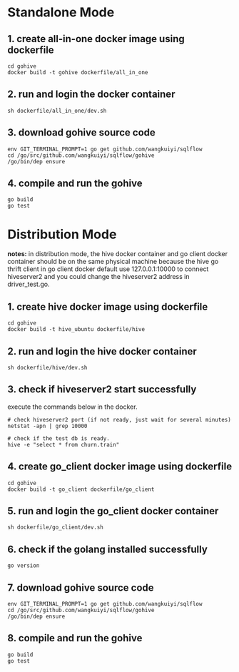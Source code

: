# Standalone Mode
## 1. create all-in-one docker image using dockerfile
```
cd gohive
docker build -t gohive dockerfile/all_in_one
```
## 2. run and login the docker container
```
sh dockerfile/all_in_one/dev.sh
```
## 3. download gohive source code
```
env GIT_TERMINAL_PROMPT=1 go get github.com/wangkuiyi/sqlflow
cd /go/src/github.com/wangkuiyi/sqlflow/gohive
/go/bin/dep ensure
```
## 4. compile and run the gohive
```
go build
go test
```
# Distribution Mode
**notes:** in distribution mode, the hive docker container and go client docker container should be on the same physical machine because the hive go thrift client in go client docker default use 127.0.0.1:10000 to connect hiveserver2 and you could change the hiveserver2 address in driver_test.go.
## 1. create hive docker image using dockerfile
```
cd gohive
docker build -t hive_ubuntu dockerfile/hive
```
## 2. run and login the hive docker container
```
sh dockerfile/hive/dev.sh
```
## 3. check if hiveserver2 start successfully
execute the commands below in the docker.

```
# check hiveserver2 port (if not ready, just wait for several minutes)
netstat -apn | grep 10000

# check if the test db is ready.
hive -e "select * from churn.train"
```

## 4. create go_client docker image using dockerfile
```
cd gohive
docker build -t go_client dockerfile/go_client
```
## 5. run and login the go_client docker container
```
sh dockerfile/go_client/dev.sh
```
## 6. check if the golang installed successfully
```
go version
```
## 7. download gohive source code
```
env GIT_TERMINAL_PROMPT=1 go get github.com/wangkuiyi/sqlflow
cd /go/src/github.com/wangkuiyi/sqlflow/gohive
/go/bin/dep ensure
```
## 8. compile and run the gohive
```
go build
go test
```